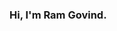 ### Hi, I'm Ram Govind.

<!--
**ramgovind12/ramgovind12** is a ✨ _special_ ✨ repository because its `README.md` (this file) appears on your GitHub profile.

Here are some ideas to get you started:

- 🔭 I’m currently working on ...
- 🌱 I’m currently learning ...
- 👯 I’m looking to collaborate on ...
- 🤔 I’m looking for help with ...
- 💬 Ask me about Machine Learning.
- 📫 How to reach me: ...
- 😄 Pronouns: He/His
- ⚡ Fun fact: ...
-->

